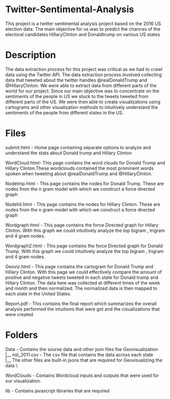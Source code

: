 # Twitter-Sentimental-Analysis
This project is a twitter sentimental analysis project based on the 2016 US election data. The main objective for us was to predict the chances of the electoral candidates HillaryClinton and Donaldtrump on various US states	
# Description 
The data extraction process for this project was critical as we had to crawl data using the Twitter API. The data extraction process involved collecting data that tweeted about the twitter handles @realDonaldTrump and @HillaryClinton. We were able to extract data from different parts of the world for our project. Since our main objective was to concentrate on the sentiments of the people in US we stuck to the tweets tweeted from different parts of the US. We were then able to create visualizations using cartograms and other visualization methods to intuitively understand the sentiments of the people from different states in the US. 

# Files 

submit.html - Home page containing separate options to analyze and understand the stats about Donald trump and Hillary Clinton

WordCloud.html- This page contains the word clouds for Donald Trump and Hillary Clinton.These wordclouds contained the most prominent words spoken when tweeting about @realDonaldTrump and @HillaryClinton.

Nodetmp.html - This page contains the nodes for Donald Trump. These are nodes from the n gram model with which we construct a force directed graph

Nodehil.html - This page contains the nodes for Hillary Clinton. These are nodes from the n gram model with which we construct a force directed graph

Wordgraph.html - This page contains the force Directed graph for Hillary Clinton. With this graph we could intuitively analyze the  top bigram , trigram and 4 gram nodes.

Wordgraph2.html - This page contains the force Directed graph for Donald Trump. With this graph we could intuitively analyze the  top bigram , trigram and 4 gram nodes.

Geoviz.html -  This page contains the cartogram for Donald Trump and Hillary Clinton. With this page we could effectively compare the amount of positive and negative tweets tweeted in each state for Donald trump and Hillary Clinton. The data here was collected at different times of the week and month and then normalized. The normalized data is then mapped to each state in the United States.

Report.pdf - This contains the final report which summarizes the overall analysis performed the intuitions that were got and the cisualizations that were created

# Folders

Data - Contains the sourse data and other json files foe Geovisualization \
   |__ nst_2011.csv - The csv file that contains the data across each state \
   |__ The other files are built-in jsons that are required for Geovisualizing the data \

WordClouds - Contains Wordcloud inputs and outputs that were used for our visualization.

lib - Contains javascript libraries that are required











